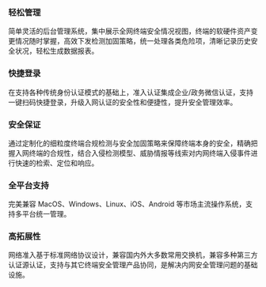 ### 轻松管理
简单灵活的后台管理系统，集中展示全网终端安全情况视图，终端的软硬件资产变更情况随时掌握，高效下发检测加固策略，统一处理各类危险项，清晰记录历史安全状况，轻松生成数据报表。
### 快捷登录
在支持各种传统身份认证模式的基础上，准入认证集成企业/政务微信认证，支持一键扫码快捷登录，升级入网认证的安全性和便捷性，提升安全管理效率。
### 安全保证
通过定制化的细粒度终端合规检测与安全加固策略来保障终端本身的安全，精确把握入网终端的合规性，结合入侵检测模型、威胁情报等线索对内网终端入侵事件进行快速的检索、定位和响应。
### 全平台支持
完美兼容 MacOS、Windows、Linux、iOS、Android 等市场主流操作系统，支持多平台统一管理。
### 高拓展性
网络准入基于标准网络协议设计，兼容国内外大多数常用交换机，兼容多种第三方认证源认证，支持与其它终端安全管理产品协同，是解决内网安全管理问题的基础设施。
